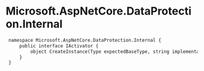 # Microsoft.AspNetCore.DataProtection.Internal

``` diff
 namespace Microsoft.AspNetCore.DataProtection.Internal {
     public interface IActivator {
         object CreateInstance(Type expectedBaseType, string implementationTypeName);
     }
 }
```

